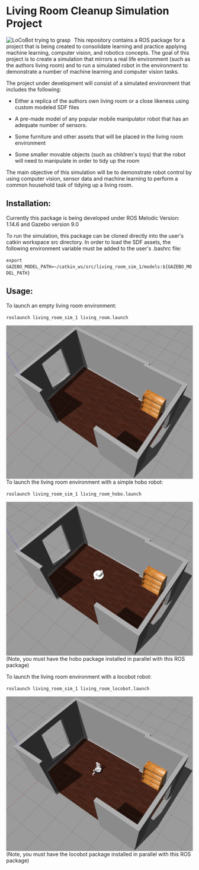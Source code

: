 # Living Room Cleanup Simulation Project 

<img src="robot_grasp.gif"
     alt="LoCoBot trying to grasp"
     style="float: left; margin-right: 10px;" /> 

This repository contains a ROS package for a project that is being created to consolidate learning and practice applying machine learning, computer vision, and robotics concepts. The goal of this project is to create a simulation that mirrors a real life environment (such as the authors living room) and to run a simulated robot in the environment to demonstrate a number of machine learning and computer vision tasks. 

The project under development will consist of a simulated environment that includes the following: 

* Either a replica of the authors own living room or a close likeness using custom modeled SDF files

* A pre-made model of any popular mobile manipulator robot that has an adequate number of sensors.  

* Some furniture and other assets that will be placed in the living room environment 

* Some smaller movable objects (such as children's toys) that the robot will need to manipulate in order to tidy up the room 

The main objective of this simulation will be to demonstrate robot control by using computer vision, sensor data and machine learning to perform a common household task of tidying up a living room.      
 

## Installation: 

 

Currently this package is being developed under ROS Melodic Version: 1.14.6 and Gazebo version 9.0 

 

To run the simulation, this package can be cloned directly into the user's catkin workspace src directory. In order to load the SDF assets, the following environment variable must be added to the user's .bashrc file: 

 

`export GAZEBO_MODEL_PATH=~/catkin_ws/src/living_room_sim_1/models:${GAZEBO_MODEL_PATH}` 

 

## Usage: 

To launch an empty living room environment:

`roslaunch living_room_sim_1 living_room.launch`               

<img src="Empty_Living_Room.png"
     alt="Empty living room"
     style="float: left; margin-right: 10px;" />

To launch the living room environment with a simple hobo robot:

`roslaunch living_room_sim_1 living_room_hobo.launch`

<img src="Living_Room_With_HOBO_Bot.png"
     alt="living room with HOBO bot"
     style="float: left; margin-right: 10px;" />

(Note, you must have the hobo package installed in parallel with this ROS package)

To launch the living room environment with a locobot robot:

`roslaunch living_room_sim_1 living_room_locobot.launch`

<img src="Living_Room_With_LOCOBOT.png"
     alt="living room with locobot"
     style="float: left; margin-right: 10px;" />

(Note, you must have the locobot package installed in parallel with this ROS package)
